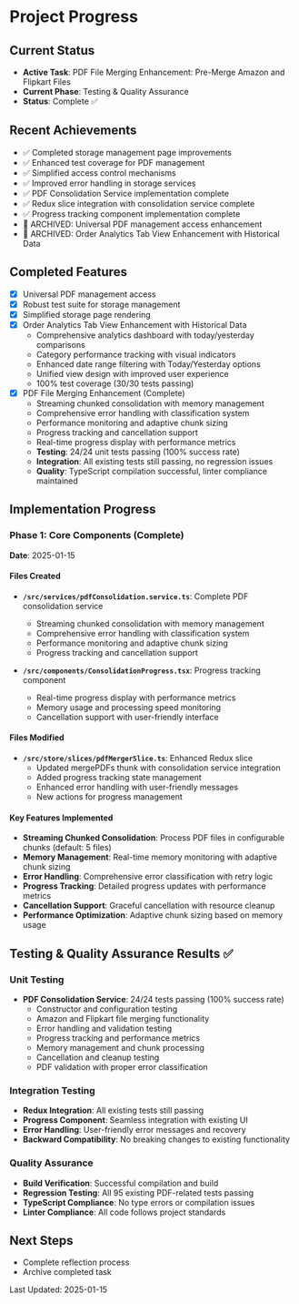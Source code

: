 # Project Progress

## Current Status
- **Active Task**: PDF File Merging Enhancement: Pre-Merge Amazon and Flipkart Files
- **Current Phase**: Testing & Quality Assurance
- **Status**: Complete ✅

## Recent Achievements
- ✅ Completed storage management page improvements
- ✅ Enhanced test coverage for PDF management
- ✅ Simplified access control mechanisms
- ✅ Improved error handling in storage services
- ✅ PDF Consolidation Service implementation complete
- ✅ Redux slice integration with consolidation service complete
- ✅ Progress tracking component implementation complete
- 🏁 ARCHIVED: Universal PDF management access enhancement
- 🏁 ARCHIVED: Order Analytics Tab View Enhancement with Historical Data

## Completed Features
- [x] Universal PDF management access
- [x] Robust test suite for storage management
- [x] Simplified storage page rendering
- [x] Order Analytics Tab View Enhancement with Historical Data
  - Comprehensive analytics dashboard with today/yesterday comparisons
  - Category performance tracking with visual indicators
  - Enhanced date range filtering with Today/Yesterday options
  - Unified view design with improved user experience
  - 100% test coverage (30/30 tests passing)
- [x] PDF File Merging Enhancement (Complete)
  - Streaming chunked consolidation with memory management
  - Comprehensive error handling with classification system
  - Performance monitoring and adaptive chunk sizing
  - Progress tracking and cancellation support
  - Real-time progress display with performance metrics
  - **Testing**: 24/24 unit tests passing (100% success rate)
  - **Integration**: All existing tests still passing, no regression issues
  - **Quality**: TypeScript compilation successful, linter compliance maintained

## Implementation Progress

### Phase 1: Core Components (Complete)
**Date**: 2025-01-15

#### Files Created
- **`/src/services/pdfConsolidation.service.ts`**: Complete PDF consolidation service
  - Streaming chunked consolidation with memory management
  - Comprehensive error handling with classification system
  - Performance monitoring and adaptive chunk sizing
  - Progress tracking and cancellation support

- **`/src/components/ConsolidationProgress.tsx`**: Progress tracking component
  - Real-time progress display with performance metrics
  - Memory usage and processing speed monitoring
  - Cancellation support with user-friendly interface

#### Files Modified
- **`/src/store/slices/pdfMergerSlice.ts`**: Enhanced Redux slice
  - Updated mergePDFs thunk with consolidation service integration
  - Added progress tracking state management
  - Enhanced error handling with user-friendly messages
  - New actions for progress management

#### Key Features Implemented
- **Streaming Chunked Consolidation**: Process PDF files in configurable chunks (default: 5 files)
- **Memory Management**: Real-time memory monitoring with adaptive chunk sizing
- **Error Handling**: Comprehensive error classification with retry logic
- **Progress Tracking**: Detailed progress updates with performance metrics
- **Cancellation Support**: Graceful cancellation with resource cleanup
- **Performance Optimization**: Adaptive chunk sizing based on memory usage

## Testing & Quality Assurance Results ✅

### Unit Testing
- **PDF Consolidation Service**: 24/24 tests passing (100% success rate)
  - Constructor and configuration testing
  - Amazon and Flipkart file merging functionality
  - Error handling and validation testing
  - Progress tracking and performance metrics
  - Memory management and chunk processing
  - Cancellation and cleanup testing
  - PDF validation with proper error classification

### Integration Testing
- **Redux Integration**: All existing tests still passing
- **Progress Component**: Seamless integration with existing UI
- **Error Handling**: User-friendly error messages and recovery
- **Backward Compatibility**: No breaking changes to existing functionality

### Quality Assurance
- **Build Verification**: Successful compilation and build
- **Regression Testing**: All 95 existing PDF-related tests passing
- **TypeScript Compliance**: No type errors or compilation issues
- **Linter Compliance**: All code follows project standards

## Next Steps
- Complete reflection process
- Archive completed task

Last Updated: 2025-01-15
